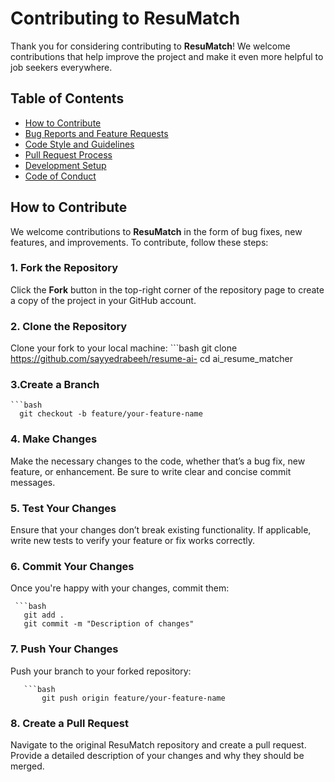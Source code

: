 # Contributing to ResuMatch

Thank you for considering contributing to **ResuMatch**! We welcome contributions that help improve the project and make it even more helpful to job seekers everywhere.

## Table of Contents
- [How to Contribute](#how-to-contribute)
- [Bug Reports and Feature Requests](#bug-reports-and-feature-requests)
- [Code Style and Guidelines](#code-style-and-guidelines)
- [Pull Request Process](#pull-request-process)
- [Development Setup](#development-setup)
- [Code of Conduct](#code-of-conduct)

## How to Contribute

We welcome contributions to **ResuMatch** in the form of bug fixes, new features, and improvements. To contribute, follow these steps:

### 1. Fork the Repository
Click the **Fork** button in the top-right corner of the repository page to create a copy of the project in your GitHub account.

### 2. Clone the Repository
Clone your fork to your local machine:
    ```bash
    git clone https://github.com/sayyedrabeeh/resume-ai-
    cd ai_resume_matcher
### 3.Create a Branch
    ```bash
      git checkout -b feature/your-feature-name
### 4. Make Changes
Make the necessary changes to the code, whether that’s a bug fix, new feature, or enhancement. Be sure to write clear and concise commit messages.

### 5. Test Your Changes
Ensure that your changes don’t break existing functionality. If applicable, write new tests to verify your feature or fix works correctly.

### 6. Commit Your Changes
Once you're happy with your changes, commit them:

     ```bash 
       git add .
       git commit -m "Description of changes"
       
### 7. Push Your Changes
Push your branch to your forked repository:

       ```bash
           git push origin feature/your-feature-name
           
### 8. Create a Pull Request
Navigate to the original ResuMatch repository and create a pull request. Provide a detailed description of your changes and why they should be merged.


    
